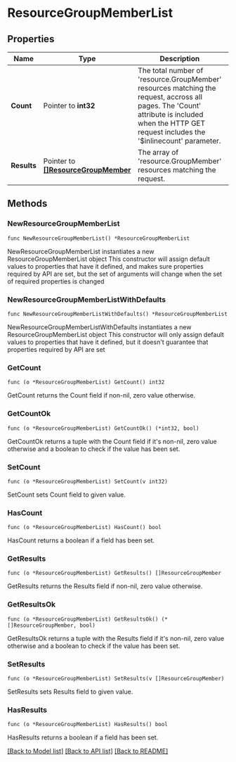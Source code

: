 # ResourceGroupMemberList

## Properties

Name | Type | Description | Notes
------------ | ------------- | ------------- | -------------
**Count** | Pointer to **int32** | The total number of &#39;resource.GroupMember&#39; resources matching the request, accross all pages. The &#39;Count&#39; attribute is included when the HTTP GET request includes the &#39;$inlinecount&#39; parameter. | [optional] 
**Results** | Pointer to [**[]ResourceGroupMember**](resource.GroupMember.md) | The array of &#39;resource.GroupMember&#39; resources matching the request. | [optional] 

## Methods

### NewResourceGroupMemberList

`func NewResourceGroupMemberList() *ResourceGroupMemberList`

NewResourceGroupMemberList instantiates a new ResourceGroupMemberList object
This constructor will assign default values to properties that have it defined,
and makes sure properties required by API are set, but the set of arguments
will change when the set of required properties is changed

### NewResourceGroupMemberListWithDefaults

`func NewResourceGroupMemberListWithDefaults() *ResourceGroupMemberList`

NewResourceGroupMemberListWithDefaults instantiates a new ResourceGroupMemberList object
This constructor will only assign default values to properties that have it defined,
but it doesn't guarantee that properties required by API are set

### GetCount

`func (o *ResourceGroupMemberList) GetCount() int32`

GetCount returns the Count field if non-nil, zero value otherwise.

### GetCountOk

`func (o *ResourceGroupMemberList) GetCountOk() (*int32, bool)`

GetCountOk returns a tuple with the Count field if it's non-nil, zero value otherwise
and a boolean to check if the value has been set.

### SetCount

`func (o *ResourceGroupMemberList) SetCount(v int32)`

SetCount sets Count field to given value.

### HasCount

`func (o *ResourceGroupMemberList) HasCount() bool`

HasCount returns a boolean if a field has been set.

### GetResults

`func (o *ResourceGroupMemberList) GetResults() []ResourceGroupMember`

GetResults returns the Results field if non-nil, zero value otherwise.

### GetResultsOk

`func (o *ResourceGroupMemberList) GetResultsOk() (*[]ResourceGroupMember, bool)`

GetResultsOk returns a tuple with the Results field if it's non-nil, zero value otherwise
and a boolean to check if the value has been set.

### SetResults

`func (o *ResourceGroupMemberList) SetResults(v []ResourceGroupMember)`

SetResults sets Results field to given value.

### HasResults

`func (o *ResourceGroupMemberList) HasResults() bool`

HasResults returns a boolean if a field has been set.


[[Back to Model list]](../README.md#documentation-for-models) [[Back to API list]](../README.md#documentation-for-api-endpoints) [[Back to README]](../README.md)


